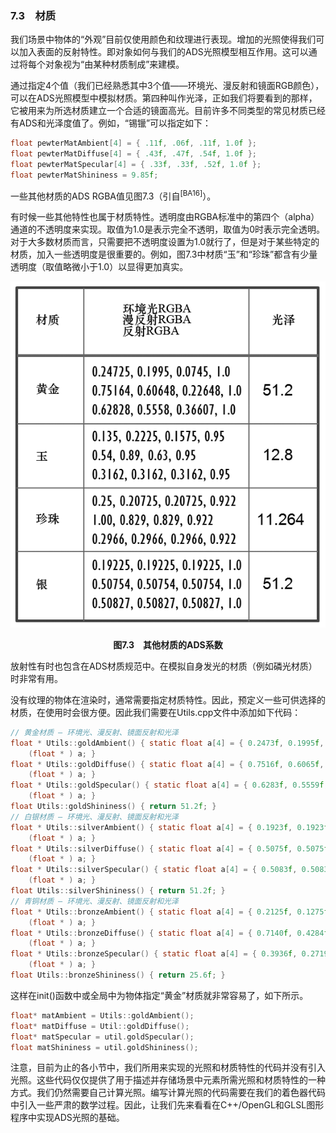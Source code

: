 ### 7.3　材质

我们场景中物体的“外观”目前仅使用颜色和纹理进行表现。增加的光照使得我们可以加入表面的反射特性。即对象如何与我们的ADS光照模型相互作用。这可以通过将每个对象视为“由某种材质制成”来建模。

通过指定4个值（我们已经熟悉其中3个值——环境光、漫反射和镜面RGB颜色），可以在ADS光照模型中模拟材质。第四种叫作光泽，正如我们将要看到的那样，它被用来为所选材质建立一个合适的镜面高光。目前许多不同类型的常见材质已经有ADS和光泽度值了。例如，“锡镴”可以指定如下：

```c
float pewterMatAmbient[4] = { .11f, .06f, .11f, 1.0f };
float pewterMatDiffuse[4] = { .43f, .47f, .54f, 1.0f };
float pewterMatSpecular[4] = { .33f, .33f, .52f, 1.0f };
float pewterMatShininess = 9.85f;
```

一些其他材质的ADS RGBA值见图7.3（引自<sup class="my_markdown">[BA16]</sup>）。

有时候一些其他特性也属于材质特性。透明度由RGBA标准中的第四个（alpha）通道的不透明度来实现。取值为1.0是表示完全不透明，取值为0时表示完全透明。对于大多数材质而言，只需要把不透明度设置为1.0就行了，但是对于某些特定的材质，加入一些透明度是很重要的。例如，图7.3中材质“玉”和“珍珠”都含有少量透明度（取值略微小于1.0）以显得更加真实。

![162.png](../images/162.png)
<center class="my_markdown"><b class="my_markdown">图7.3　其他材质的ADS系数</b></center>

放射性有时也包含在ADS材质规范中。在模拟自身发光的材质（例如磷光材质）时非常有用。

没有纹理的物体在渲染时，通常需要指定材质特性。因此，预定义一些可供选择的材质，在使用时会很方便。因此我们需要在Utils.cpp文件中添加如下代码：

```c
// 黄金材质 — 环境光、漫反射、镜面反射和光泽
float * Utils::goldAmbient() { static float a[4] = { 0.2473f, 0.1995f, 0.0745f, 1 }; return 
    (float * ) a; }
float * Utils::goldDiffuse() { static float a[4] = { 0.7516f, 0.6065f, 0.2265f, 1 }; return 
    (float * ) a; }
float * Utils::goldSpecular() { static float a[4] = { 0.6283f, 0.5559f, 0.3661f, 1 }; return 
    (float * ) a; }
float Utils::goldShininess() { return 51.2f; }
// 白银材质 — 环境光、漫反射、镜面反射和光泽
float * Utils::silverAmbient() { static float a[4] = { 0.1923f, 0.1923f, 0.1923f, 1 }; return 
    (float * ) a; }
float * Utils::silverDiffuse() { static float a[4] = { 0.5075f, 0.5075f, 0.5075f, 1 }; return 
    (float * ) a; }
float * Utils::silverSpecular() { static float a[4] = { 0.5083f, 0.5083f, 0.5083f, 1 }; return 
    (float * ) a; }
float Utils::silverShininess() { return 51.2f; }
// 青铜材质 — 环境光、漫反射、镜面反射和光泽
float * Utils::bronzeAmbient() { static float a[4] = { 0.2125f, 0.1275f, 0.0540f, 1 }; return 
    (float * ) a; }
float * Utils::bronzeDiffuse() { static float a[4] = { 0.7140f, 0.4284f, 0.1814f, 1 }; return 
    (float * ) a; }
float * Utils::bronzeSpecular() { static float a[4] = { 0.3936f, 0.2719f, 0.1667f, 1 }; return 
    (float * ) a; }
float Utils::bronzeShininess() { return 25.6f; }
```

这样在init()函数中或全局中为物体指定“黄金”材质就非常容易了，如下所示。

```c
float* matAmbient = Utils::goldAmbient();
float* matDiffuse = Util::goldDiffuse();
float* matSpecular = util.goldSpecular();
float matShininess = util.goldShininess();
```

注意，目前为止的各小节中，我们所用来实现的光照和材质特性的代码并没有引入光照。这些代码仅仅提供了用于描述并存储场景中元素所需光照和材质特性的一种方式。我们仍然需要自己计算光照。编写计算光照的代码需要在我们的着色器代码中引入一些严肃的数学过程。因此，让我们先来看看在C++/OpenGL和GLSL图形程序中实现ADS光照的基础。

